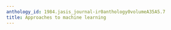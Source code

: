 ```yaml
---
anthology_id: 1984.jasis_journal-ir0anthology0volumeA35A5.7
title: Approaches to machine learning
---
```

